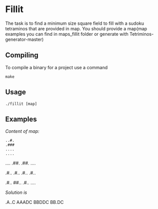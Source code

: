 # Fillit

The task is to find a minimum size square field to fill with a sudoku tetraminos that are provided in map. You should provide a map(map examples you can find in maps_fillit folder or generate with Tetriminos-generator-master)

## Compiling

To compile a binary for a project use a command

    make
    
## Usage

    ./fillit [map]

## Examples

*Content of map:*

    ..#.
    .###
    ....
    ....

....
.##.
.##.
....

.#..
.#..
.#..
.#..

.#..
##..
.#..
....

*Solution is*

.A..C
AAADC
BBDDC
BB.DC
